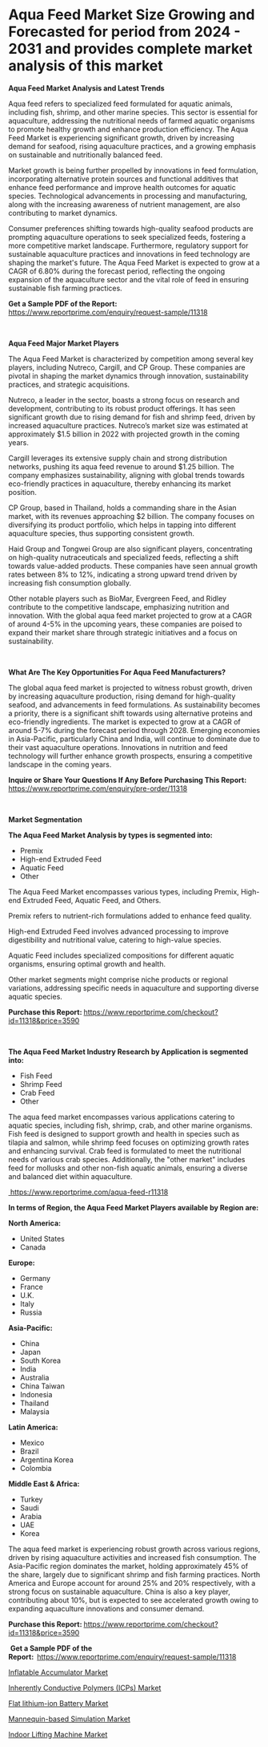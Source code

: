<p><h1>Aqua Feed Market Size Growing and Forecasted for period from 2024 - 2031 and provides complete market analysis of this market</h1></p><p><strong>Aqua Feed Market Analysis and Latest Trends</strong></p>
<p><p>Aqua feed refers to specialized feed formulated for aquatic animals, including fish, shrimp, and other marine species. This sector is essential for aquaculture, addressing the nutritional needs of farmed aquatic organisms to promote healthy growth and enhance production efficiency. The Aqua Feed Market is experiencing significant growth, driven by increasing demand for seafood, rising aquaculture practices, and a growing emphasis on sustainable and nutritionally balanced feed.</p><p>Market growth is being further propelled by innovations in feed formulation, incorporating alternative protein sources and functional additives that enhance feed performance and improve health outcomes for aquatic species. Technological advancements in processing and manufacturing, along with the increasing awareness of nutrient management, are also contributing to market dynamics.</p><p>Consumer preferences shifting towards high-quality seafood products are prompting aquaculture operations to seek specialized feeds, fostering a more competitive market landscape. Furthermore, regulatory support for sustainable aquaculture practices and innovations in feed technology are shaping the market's future. The Aqua Feed Market is expected to grow at a CAGR of 6.80% during the forecast period, reflecting the ongoing expansion of the aquaculture sector and the vital role of feed in ensuring sustainable fish farming practices.</p></p>
<p><strong>Get a Sample PDF of the Report:&nbsp;</strong> <a href="https://www.reportprime.com/enquiry/request-sample/11318?utm_campaign=1333&utm_medium=2&utm_source=Github&utm_content=ia&utm_term=11102024&utm_id=aqua-feed">https://www.reportprime.com/enquiry/request-sample/11318</a></p>
<p>&nbsp;</p>
<p><strong>Aqua Feed Major Market Players</strong></p>
<p><p>The Aqua Feed Market is characterized by competition among several key players, including Nutreco, Cargill, and CP Group. These companies are pivotal in shaping the market dynamics through innovation, sustainability practices, and strategic acquisitions.</p><p>Nutreco, a leader in the sector, boasts a strong focus on research and development, contributing to its robust product offerings. It has seen significant growth due to rising demand for fish and shrimp feed, driven by increased aquaculture practices. Nutreco’s market size was estimated at approximately $1.5 billion in 2022 with projected growth in the coming years.</p><p>Cargill leverages its extensive supply chain and strong distribution networks, pushing its aqua feed revenue to around $1.25 billion. The company emphasizes sustainability, aligning with global trends towards eco-friendly practices in aquaculture, thereby enhancing its market position.</p><p>CP Group, based in Thailand, holds a commanding share in the Asian market, with its revenues approaching $2 billion. The company focuses on diversifying its product portfolio, which helps in tapping into different aquaculture species, thus supporting consistent growth.</p><p>Haid Group and Tongwei Group are also significant players, concentrating on high-quality nutraceuticals and specialized feeds, reflecting a shift towards value-added products. These companies have seen annual growth rates between 8% to 12%, indicating a strong upward trend driven by increasing fish consumption globally.</p><p>Other notable players such as BioMar, Evergreen Feed, and Ridley contribute to the competitive landscape, emphasizing nutrition and innovation. With the global aqua feed market projected to grow at a CAGR of around 4-5% in the upcoming years, these companies are poised to expand their market share through strategic initiatives and a focus on sustainability.</p></p>
<p>&nbsp;</p>
<p><strong>What Are The Key Opportunities For Aqua Feed Manufacturers?</strong></p>
<p><p>The global aqua feed market is projected to witness robust growth, driven by increasing aquaculture production, rising demand for high-quality seafood, and advancements in feed formulations. As sustainability becomes a priority, there is a significant shift towards using alternative proteins and eco-friendly ingredients. The market is expected to grow at a CAGR of around 5-7% during the forecast period through 2028. Emerging economies in Asia-Pacific, particularly China and India, will continue to dominate due to their vast aquaculture operations. Innovations in nutrition and feed technology will further enhance growth prospects, ensuring a competitive landscape in the coming years.</p></p>
<p><strong>Inquire or Share Your Questions If Any Before Purchasing This Report:</strong> <a href="https://www.reportprime.com/enquiry/pre-order/11318?utm_campaign=1333&utm_medium=2&utm_source=Github&utm_content=ia&utm_term=11102024&utm_id=aqua-feed">https://www.reportprime.com/enquiry/pre-order/11318</a></p>
<p>&nbsp;</p>
<p><strong>Market Segmentation</strong></p>
<p><strong>The Aqua Feed Market Analysis by types is segmented into:</strong></p>
<p><ul><li>Premix</li><li>High-end Extruded Feed</li><li>Aquatic Feed</li><li>Other</li></ul></p>
<p><p>The Aqua Feed Market encompasses various types, including Premix, High-end Extruded Feed, Aquatic Feed, and Others. </p><p>Premix refers to nutrient-rich formulations added to enhance feed quality. </p><p>High-end Extruded Feed involves advanced processing to improve digestibility and nutritional value, catering to high-value species. </p><p>Aquatic Feed includes specialized compositions for different aquatic organisms, ensuring optimal growth and health. </p><p>Other market segments might comprise niche products or regional variations, addressing specific needs in aquaculture and supporting diverse aquatic species.</p></p>
<p><strong>Purchase this Report:&nbsp;</strong><a href="https://www.reportprime.com/checkout?id=11318&price=3590&utm_campaign=1333&utm_medium=2&utm_source=Github&utm_content=ia&utm_term=11102024&utm_id=aqua-feed">https://www.reportprime.com/checkout?id=11318&price=3590</a></p>
<p>&nbsp;</p>
<p><strong>The Aqua Feed Market Industry Research by Application is segmented into:</strong></p>
<p><ul><li>Fish Feed</li><li>Shrimp Feed</li><li>Crab Feed</li><li>Other</li></ul></p>
<p><p>The aqua feed market encompasses various applications catering to aquatic species, including fish, shrimp, crab, and other marine organisms. Fish feed is designed to support growth and health in species such as tilapia and salmon, while shrimp feed focuses on optimizing growth rates and enhancing survival. Crab feed is formulated to meet the nutritional needs of various crab species. Additionally, the "other market" includes feed for mollusks and other non-fish aquatic animals, ensuring a diverse and balanced diet within aquaculture.</p></p>
<p><a href="https://www.reportprime.com/aqua-feed-r11318?utm_campaign=1333&utm_medium=2&utm_source=Github&utm_content=ia&utm_term=11102024&utm_id=aqua-feed">&nbsp;https://www.reportprime.com/aqua-feed-r11318</a></p>
<p><strong>In terms of Region, the Aqua Feed Market Players available by Region are:</strong></p>
<p>
    <p> <strong> North America: </strong>
        <ul>
            <li>United States</li>
            <li>Canada</li>
        </ul>
        </p> 
    <p> <strong> Europe: </strong>
        <ul>
            <li>Germany</li>
            <li>France</li>
            <li>U.K.</li>
            <li>Italy</li>
            <li>Russia</li>
        </ul>
        </p> 
    <p> <strong> Asia-Pacific: </strong>
        <ul>
            <li>China</li>
            <li>Japan</li>
            <li>South Korea</li>
            <li>India</li>
            <li>Australia</li>
            <li>China Taiwan</li>
            <li>Indonesia</li>
            <li>Thailand</li>
            <li>Malaysia</li>
        </ul>
        </p> 
    <p> <strong> Latin America: </strong>
        <ul>
            <li>Mexico</li>
            <li>Brazil</li>
            <li>Argentina Korea</li>
            <li>Colombia</li>
        </ul>
        </p> 
    <p> <strong> Middle East & Africa: </strong>
        <ul>
            <li>Turkey</li>
            <li>Saudi</li>
            <li>Arabia</li>
            <li>UAE</li>
            <li>Korea</li>
        </ul>
    </p>
    </p>
<p><p>The aqua feed market is experiencing robust growth across various regions, driven by rising aquaculture activities and increased fish consumption. The Asia-Pacific region dominates the market, holding approximately 45% of the share, largely due to significant shrimp and fish farming practices. North America and Europe account for around 25% and 20% respectively, with a strong focus on sustainable aquaculture. China is also a key player, contributing about 10%, but is expected to see accelerated growth owing to expanding aquaculture innovations and consumer demand.</p></p>
<p><strong>Purchase this Report: </strong><a href="https://www.reportprime.com/checkout?id=11318&price=3590&utm_campaign=1333&utm_medium=2&utm_source=Github&utm_content=ia&utm_term=11102024&utm_id=aqua-feed">https://www.reportprime.com/checkout?id=11318&price=3590</a></p>
<p>&nbsp;<strong>Get a Sample PDF of the Report:&nbsp;&nbsp;</strong><a href="https://www.reportprime.com/enquiry/request-sample/11318?utm_campaign=1333&utm_medium=2&utm_source=Github&utm_content=ia&utm_term=11102024&utm_id=aqua-feed">https://www.reportprime.com/enquiry/request-sample/11318</a></p>
<p><strong></strong></p>
<p><p><a href="https://www.linkedin.com/pulse/inflatable-accumulator-market-consolidation-impact-structure-muhxe?utm_campaign=1333&utm_medium=2&utm_source=Github&utm_content=ia&utm_term=11102024&utm_id=aqua-feed">Inflatable Accumulator Market</a></p><p><a href="https://www.linkedin.com/pulse/inherently-conductive-polymers-icps-market-drivers-challenges-cbeve?utm_campaign=1333&utm_medium=2&utm_source=Github&utm_content=ia&utm_term=11102024&utm_id=aqua-feed">Inherently Conductive Polymers (ICPs) Market</a></p><p><a href="https://www.linkedin.com/pulse/flat-lithium-ion-battery-sector-surge-5-growth-roadmap-2031-gfzhe?utm_campaign=1333&utm_medium=2&utm_source=Github&utm_content=ia&utm_term=11102024&utm_id=aqua-feed">Flat lithium-ion Battery Market</a></p><p><a href="https://www.linkedin.com/pulse/mannequin-based-simulation-revenue-growth-report-2024-nypmf?utm_campaign=1333&utm_medium=2&utm_source=Github&utm_content=ia&utm_term=11102024&utm_id=aqua-feed">Mannequin-based Simulation Market</a></p><p><a href="https://www.linkedin.com/pulse/indoor-lifting-machine-market-ecosystem-competitive-landscape-l96ie?utm_campaign=1333&utm_medium=2&utm_source=Github&utm_content=ia&utm_term=11102024&utm_id=aqua-feed">Indoor Lifting Machine Market</a></p></p>